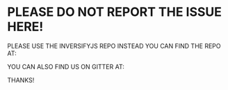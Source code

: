 # PLEASE DO NOT REPORT THE ISSUE HERE!

PLEASE USE THE INVERSIFYJS REPO INSTEAD YOU CAN FIND THE REPO AT:

[](https://github.com/inversify/InversifyJS/issues)

YOU CAN ALSO FIND US ON GITTER AT:

[](https://gitter.im/inversify/InversifyJS)

THANKS!
